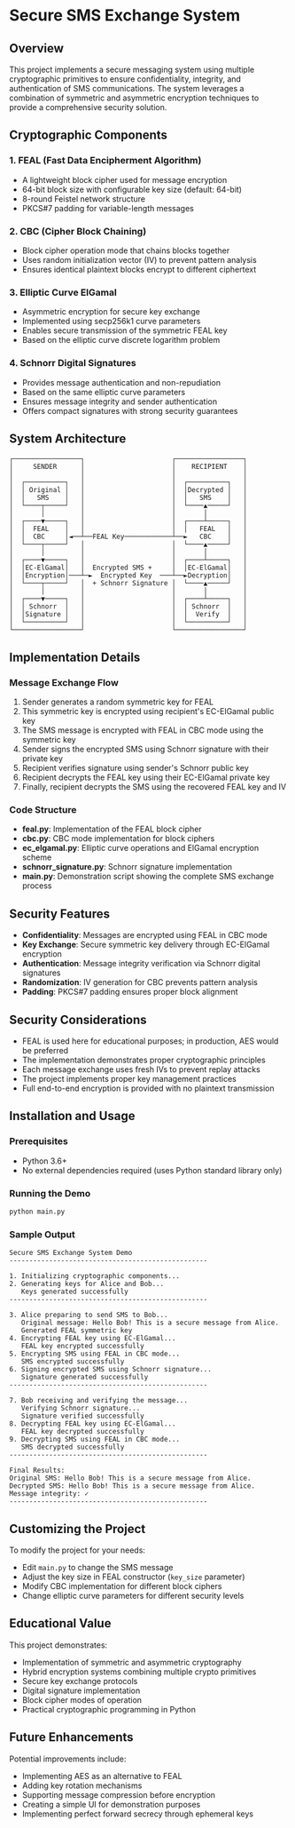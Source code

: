 # Secure SMS Exchange System

## Overview
This project implements a secure messaging system using multiple cryptographic primitives to ensure confidentiality, integrity, and authentication of SMS communications. The system leverages a combination of symmetric and asymmetric encryption techniques to provide a comprehensive security solution.

## Cryptographic Components

### 1. FEAL (Fast Data Encipherment Algorithm)
- A lightweight block cipher used for message encryption
- 64-bit block size with configurable key size (default: 64-bit)
- 8-round Feistel network structure
- PKCS#7 padding for variable-length messages

### 2. CBC (Cipher Block Chaining)
- Block cipher operation mode that chains blocks together
- Uses random initialization vector (IV) to prevent pattern analysis
- Ensures identical plaintext blocks encrypt to different ciphertext

### 3. Elliptic Curve ElGamal
- Asymmetric encryption for secure key exchange
- Implemented using secp256k1 curve parameters
- Enables secure transmission of the symmetric FEAL key
- Based on the elliptic curve discrete logarithm problem

### 4. Schnorr Digital Signatures
- Provides message authentication and non-repudiation
- Based on the same elliptic curve parameters
- Ensures message integrity and sender authentication
- Offers compact signatures with strong security guarantees

## System Architecture

```
┌─────────────────┐                      ┌─────────────────┐
│     SENDER      │                      │    RECIPIENT    │
│                 │                      │                 │
│  ┌──────────┐   │                      │  ┌──────────┐   │
│  │ Original │   │                      │  │Decrypted │   │
│  │   SMS    │   │                      │  │   SMS    │   │
│  └────┬─────┘   │                      │  └────▲─────┘   │
│       │         │                      │       │         │
│  ┌────▼─────┐   │                      │  ┌────┴─────┐   │
│  │  FEAL    │   │                      │  │   FEAL   │   │
│  │  CBC     │◄──┴──FEAL Key────────────┴──►   CBC    │   │
│  └────┬─────┘   │                      │  └────▲─────┘   │
│       │         │                      │       │         │
│  ┌────▼─────┐   │                      │  ┌────┴─────┐   │
│  │EC-ElGamal│   │  Encrypted SMS +     │  │EC-ElGamal│   │
│  │Encryption│───┴─►  Encrypted Key  ───┴──►Decryption│   │
│  └────┬─────┘   │  + Schnorr Signature │  └────▲─────┘   │
│       │         │                      │       │         │
│  ┌────▼─────┐   │                      │  ┌────┴─────┐   │
│  │ Schnorr  │   │                      │  │ Schnorr  │   │
│  │Signature │   │                      │  │  Verify  │   │
│  └──────────┘   │                      │  └──────────┘   │
└─────────────────┘                      └─────────────────┘
```

## Implementation Details

### Message Exchange Flow
1. Sender generates a random symmetric key for FEAL
2. This symmetric key is encrypted using recipient's EC-ElGamal public key
3. The SMS message is encrypted with FEAL in CBC mode using the symmetric key
4. Sender signs the encrypted SMS using Schnorr signature with their private key
5. Recipient verifies signature using sender's Schnorr public key
6. Recipient decrypts the FEAL key using their EC-ElGamal private key
7. Finally, recipient decrypts the SMS using the recovered FEAL key and IV

### Code Structure
- **feal.py**: Implementation of the FEAL block cipher
- **cbc.py**: CBC mode implementation for block ciphers
- **ec_elgamal.py**: Elliptic curve operations and ElGamal encryption scheme
- **schnorr_signature.py**: Schnorr signature implementation
- **main.py**: Demonstration script showing the complete SMS exchange process

## Security Features

- **Confidentiality**: Messages are encrypted using FEAL in CBC mode
- **Key Exchange**: Secure symmetric key delivery through EC-ElGamal encryption
- **Authentication**: Message integrity verification via Schnorr digital signatures
- **Randomization**: IV generation for CBC prevents pattern analysis
- **Padding**: PKCS#7 padding ensures proper block alignment

## Security Considerations

- FEAL is used here for educational purposes; in production, AES would be preferred
- The implementation demonstrates proper cryptographic principles
- Each message exchange uses fresh IVs to prevent replay attacks
- The project implements proper key management practices
- Full end-to-end encryption is provided with no plaintext transmission

## Installation and Usage

### Prerequisites
- Python 3.6+
- No external dependencies required (uses Python standard library only)

### Running the Demo
```bash
python main.py
```

### Sample Output
```
Secure SMS Exchange System Demo
--------------------------------------------------

1. Initializing cryptographic components...
2. Generating keys for Alice and Bob...
   Keys generated successfully
--------------------------------------------------

3. Alice preparing to send SMS to Bob...
   Original message: Hello Bob! This is a secure message from Alice.
   Generated FEAL symmetric key
4. Encrypting FEAL key using EC-ElGamal...
   FEAL key encrypted successfully
5. Encrypting SMS using FEAL in CBC mode...
   SMS encrypted successfully
6. Signing encrypted SMS using Schnorr signature...
   Signature generated successfully
--------------------------------------------------

7. Bob receiving and verifying the message...
   Verifying Schnorr signature...
   Signature verified successfully
8. Decrypting FEAL key using EC-ElGamal...
   FEAL key decrypted successfully
9. Decrypting SMS using FEAL in CBC mode...
   SMS decrypted successfully
--------------------------------------------------

Final Results:
Original SMS: Hello Bob! This is a secure message from Alice.
Decrypted SMS: Hello Bob! This is a secure message from Alice.
Message integrity: ✓
--------------------------------------------------
```

## Customizing the Project
To modify the project for your needs:
- Edit `main.py` to change the SMS message
- Adjust the key size in FEAL constructor (`key_size` parameter)
- Modify CBC implementation for different block ciphers
- Change elliptic curve parameters for different security levels

## Educational Value
This project demonstrates:
- Implementation of symmetric and asymmetric cryptography
- Hybrid encryption systems combining multiple crypto primitives
- Secure key exchange protocols
- Digital signature implementation
- Block cipher modes of operation
- Practical cryptographic programming in Python

## Future Enhancements
Potential improvements include:
- Implementing AES as an alternative to FEAL
- Adding key rotation mechanisms
- Supporting message compression before encryption
- Creating a simple UI for demonstration purposes
- Implementing perfect forward secrecy through ephemeral keys

